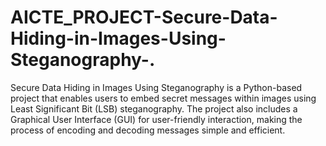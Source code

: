 # AICTE_PROJECT-Secure-Data-Hiding-in-Images-Using-Steganography-.
Secure Data Hiding in Images Using Steganography is a Python-based project that enables users to embed secret messages within images using Least Significant Bit (LSB) steganography. The project also includes a Graphical User Interface (GUI) for user-friendly interaction, making the process of encoding and decoding messages simple and efficient.
